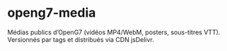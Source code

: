 # openg7-media
Médias publics d’OpenG7 (vidéos MP4/WebM, posters, sous-titres VTT). Versionnés par tags et distribués via CDN jsDelivr.

